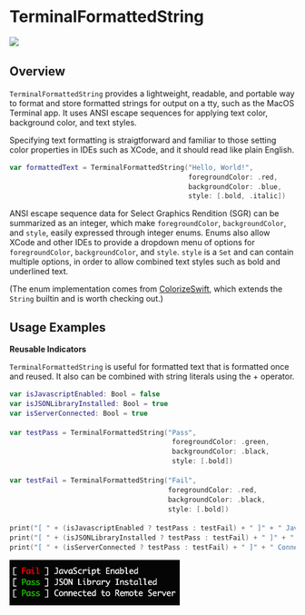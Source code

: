 # TerminalFormattedString

<img src="https://img.shields.io/github/license/patrickdeanbrown/TerminalFormattedString?style=for-the-badge">

## Overview
`TerminalFormattedString` provides a lightweight, readable, and portable way to format and store 
formatted strings for output on a tty, such as the MacOS Terminal app. It uses ANSI escape sequences for applying
text color, background color, and text styles.

Specifying text formatting is straigtforward and familiar to those setting color properties in IDEs such as XCode,
and it should read like plain English.

```swift
var formattedText = TerminalFormattedString("Hello, World!",
                                            foregroundColor: .red,
                                            backgroundColor: .blue,
                                            style: [.bold, .italic])
```



ANSI escape sequence data for Select Graphics Rendition (SGR) can be summarized as an integer, which make
`foregroundColor`, `backgroundColor`, and `style`, easily expressed through integer enums. Enums also allow XCode 
and other IDEs to provide a dropdown menu of options for `foregroundColor`, `backgroundColor`, and `style`. `style`
is a `Set` and can contain multiple options, in order to allow combined text styles such as bold and underlined text.

(The enum implementation comes from [ColorizeSwift](https://github.com/mtynior/ColorizeSwift), which extends the `String` builtin and is worth checking out.)

## Usage Examples

**Reusable Indicators**

`TerminalFormattedString` is useful for formatted text that is formatted once and reused. It also can be combined with string literals using the + operator.

```swift
var isJavascriptEnabled: Bool = false
var isJSONLibraryInstalled: Bool = true
var isServerConnected: Bool = true

var testPass = TerminalFormattedString("Pass",
                                        foregroundColor: .green,
                                        backgroundColor: .black,
                                        style: [.bold])

var testFail = TerminalFormattedString("Fail",
                                       foregroundColor: .red,
                                       backgroundColor: .black,
                                       style: [.bold])

print("[ " + (isJavascriptEnabled ? testPass : testFail) + " ]" + " JavaScript Enabled")
print("[ " + (isJSONLibraryInstalled ? testPass : testFail) + " ]" + " JSON Library Installed")
print("[ " + (isServerConnected ? testPass : testFail) + " ]" + " Connected to Remote Server")

```
<img src="Assets/pass_fail.png" width="300">


